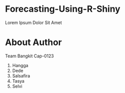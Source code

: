 # Forecasting-Using-R-Shiny

Lorem Ipsum Dolor Sit Amet

# About Author
Team Bangkit Cap-0123
1. Hangga
2. Dede
3. Salsafira
4. Tasya 
5. Selvi
